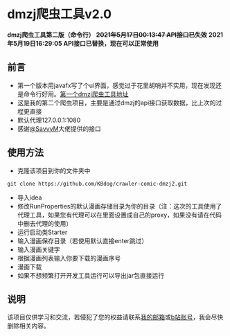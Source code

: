 # dmzj爬虫工具v2.0
**dmzj爬虫工具第二版（命令行）**
**~~2021年5月17日00:13:47 API接口已失效~~**
**2021年5月19日16:29:05 API接口已替换，现在可以正常使用**
## 前言
* 第一个版本用javafx写了个ui界面，感觉过于花里胡哨并不实用，现在发现还是命令行好用。[第一个dmzj爬虫工具地址](https://github.com/KBdog/crawler-comic-dmzj)
* 这是我的第二个爬虫项目，主要是通过dmzj的api接口获取数据，比上次的过程更直接
* 默认代理127.0.0.1:1080
* 感谢[@SavvyM](https://github.com/savvym)大佬提供的接口
## 使用方法
* 克隆该项目到你的文件夹中
```git
git clone https://github.com/KBdog/crawler-comic-dmzj2.git
```
* 导入idea
* 修改RunProperties的默认漫画存储目录为你的目录（注：这次的工具使用了代理工具，如果您有代理可以在里面设置成自己的proxy，如果没有请在代码中删去代理的使用）
* 运行启动类Starter
* 输入漫画保存目录（若使用默认直接enter跳过）
* 输入漫画关键字
* 根据漫画列表输入你要下载的漫画序号
* 漫画下载
* 如果不想频繁打开开发工具运行可以导出jar包直接运行
## 说明
该项目仅供学习和交流，若侵犯了您的权益请联系[我的邮箱](mailto:1246450339@qq.com)或[b站账号](https://space.bilibili.com/3368545)，我会尽快删除相关内容。
